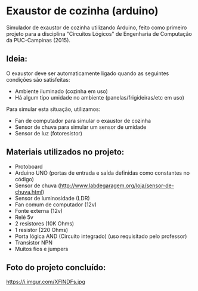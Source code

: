 # Exaustor de cozinha (arduino)  

Simulador de exaustor de cozinha utilizando Arduino, feito como primeiro projeto para a disciplina "Circuitos Lógicos" de Engenharia de Computação da PUC-Campinas (2015).

## Ideia:
O exaustor deve ser automaticamente ligado quando as seguintes condições são satisfeitas:
- Ambiente iluminado (cozinha em uso)
- Há algum tipo umidade no ambiente (panelas/frigideiras/etc em uso)

Para simular esta situação, utilizamos:
- Fan de computador para simular o exaustor de cozinha
- Sensor de chuva para simular um sensor de umidade
- Sensor de luz (fotoresistor)

## Materiais utilizados no projeto:
- Protoboard
- Arduino UNO (portas de entrada e saída definidas como constantes no código)
- Sensor de chuva (http://www.labdegaragem.org/loja/sensor-de-chuva.html)
- Sensor de luminosidade (LDR)
- Fan comum de computador (12v)
- Fonte externa (12v)
- Relé 5v
- 2 resistores (10K Ohms)
- 1 resistor (220 Ohms)
- Porta lógica AND (Circuito integrado) (uso requisitado pelo professor)
- Transistor NPN
- Muitos fios e jumpers

## Foto do projeto concluído:
https://i.imgur.com/XFlNDFs.jpg
